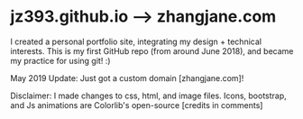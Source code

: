# jz393.github.io --> zhangjane.com

I created a personal portfolio site, integrating my design + technical interests. This is my first GitHub repo (from around June 2018), and became my practice for using git! :)

May 2019 Update: Just got a custom domain [zhangjane.com]! 

Disclaimer: I made changes to css, html, and image files. Icons, bootstrap, and Js animations are Colorlib's open-source [credits in comments]
